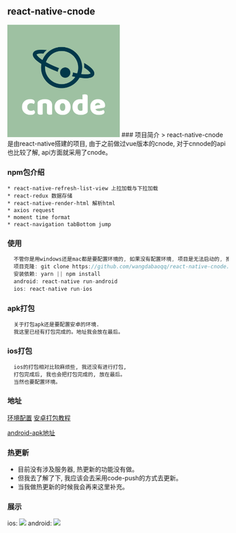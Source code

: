 ## react-native-cnode
  <!-- ![](./screenshot/icon-above-font.png) -->
  <img src="./screenshot/icon-above-font.png" width=256 height=256 />
### 项目简介
  >  react-native-cnode是由react-native搭建的项目, 由于之前做过vue版本的cnode, 对于cnnode的api也比较了解, api方面就采用了cnode。

### npm包介绍
```
* react-native-refresh-list-view 上拉加载与下拉加载
* react-redux 数据存储
* react-native-render-html 解析html
* axios request
* moment time format
* react-navigation tabBottom jump
```

### 使用
  ```js
    不管你是用windows还是mac都是要配置环境的, 如果没有配置环境, 项目是无法启动的, 推荐按照官网配置环境和npm包。
    项目克隆: git clone https://github.com/wangdabaoqq/react-native-cnode.git
    安装依赖: yarn || npm install
    android: react-native run-android
    ios: react-native run-ios 
  ```
### apk打包
  ```
    关于打包apk还是要配置安卓的环境.
    我这里已经有打包完成的。地址我会放在最后。
  ```
### ios打包
  ```
    ios的打包相对比较麻烦些, 我还没有进行打包, 
    打包完成后, 我也会把打包完成的, 放在最后。
    当然也要配置环境。
  ```  
### 地址
  [环境配置](https://reactnative.cn/docs/getting-started/)
  [安卓打包教程](https://reactnative.cn/docs/signed-apk-android/)
  <!-- <a href="./package/app-release.apk">android-apk</a> -->
  [android-apk地址](./package/app-release.apk) 
### 热更新
* 目前没有涉及服务器, 热更新的功能没有做。
* 但我去了解了下, 我应该会去采用code-push的方式去更新。
* 当我做热更新的时候我会再来这里补充。

### 展示
ios: <img src="./screenshot/5月-31-2019 15-19-57.gif">
android: <img src="./screenshot/5月-31-2019 16-12-11.gif">